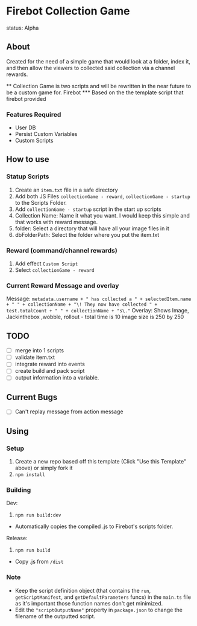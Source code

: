 # Firebot Collection Game

status: Alpha

## About

Created for the need of a simple game that would look at a folder, index it, and then allow the viewers to collected said collection via a channel rewards.

** Collection Game is two scripts and will be rewritten in the near future to be a custom game for. Firebot
*** Based on the the template script that firebot provided

### Features Required
- User DB
- Persist Custom Variables 
- Custom Scripts


## How to use

### Statup Scripts
1. Create an `item.txt` file in a safe directory
2. Add both JS Files `collectionGame - reward`, `collectionGame - startup` to the Scripts Folder.
2. Add `collectionGame - startup` script in the start up scripts
3. Collection Name: Name it what you want. I would keep this simple and that works with reward message.
3. folder: Select a directory that will have all your image files in it
4. dbFolderPath: Select the folder where you put the item.txt

### Reward (command/channel rewards)
1. Add effect `Custom Script`
2. Select `collectionGame - reward`

### Current Reward Message and overlay
Message: `metadata.username + " has collected a " + selectedItem.name + " " + collectionName + "\! They now have collected " + test.totalCount + " " + collectionName + "s\."`
Overlay: Shows Image, Jackinthebox ,wobble, rollout -  total time is 10 image size is 250 by 250 

## TODO

- [ ] merge into 1 scripts
- [ ] validate item.txt
- [ ] integrate reward into events
- [ ] create build and pack script
- [ ] output information into a variable. 

## Current Bugs
- [ ] Can't replay message from action message

## Using
### Setup
1. Create a new repo based off this template (Click "Use this Template" above) or simply fork it
2. `npm install`

### Building
Dev:
1. `npm run build:dev`
- Automatically copies the compiled .js to Firebot's scripts folder.

Release:
1. `npm run build`
- Copy .js from `/dist`

### Note
- Keep the script definition object (that contains the `run`, `getScriptManifest`, and `getDefaultParameters` funcs) in the `main.ts` file as it's important those function names don't get minimized.
- Edit the `"scriptOutputName"` property in `package.json` to change the filename of the outputted script.


